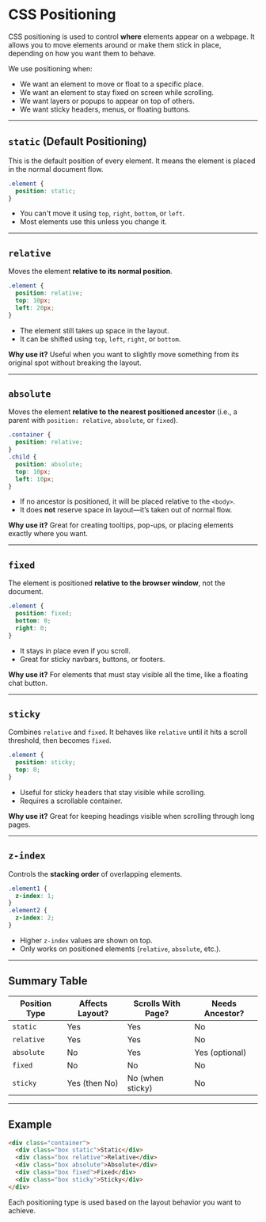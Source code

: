 # CSS Positioning

CSS positioning is used to control **where** elements appear on a webpage. It allows you to move elements around or make them stick in place, depending on how you want them to behave.

We use positioning when:

* We want an element to move or float to a specific place.
* We want an element to stay fixed on screen while scrolling.
* We want layers or popups to appear on top of others.
* We want sticky headers, menus, or floating buttons.

---

## `static` (Default Positioning)

This is the default position of every element. It means the element is placed in the normal document flow.

```css
.element {
  position: static;
}
```

* You can't move it using `top`, `right`, `bottom`, or `left`.
* Most elements use this unless you change it.

---

## `relative`

Moves the element **relative to its normal position**.

```css
.element {
  position: relative;
  top: 10px;
  left: 20px;
}
```

* The element still takes up space in the layout.
* It can be shifted using `top`, `left`, `right`, or `bottom`.

**Why use it?**
Useful when you want to slightly move something from its original spot without breaking the layout.

---

## `absolute`

Moves the element **relative to the nearest positioned ancestor** (i.e., a parent with `position: relative`, `absolute`, or `fixed`).

```css
.container {
  position: relative;
}
.child {
  position: absolute;
  top: 10px;
  left: 10px;
}
```

* If no ancestor is positioned, it will be placed relative to the `<body>`.
* It does **not** reserve space in layout—it’s taken out of normal flow.

**Why use it?**
Great for creating tooltips, pop-ups, or placing elements exactly where you want.

---

## `fixed`

The element is positioned **relative to the browser window**, not the document.

```css
.element {
  position: fixed;
  bottom: 0;
  right: 0;
}
```

* It stays in place even if you scroll.
* Great for sticky navbars, buttons, or footers.

**Why use it?**
For elements that must stay visible all the time, like a floating chat button.

---

## `sticky`

Combines `relative` and `fixed`. It behaves like `relative` until it hits a scroll threshold, then becomes `fixed`.

```css
.element {
  position: sticky;
  top: 0;
}
```

* Useful for sticky headers that stay visible while scrolling.
* Requires a scrollable container.

**Why use it?**
Great for keeping headings visible when scrolling through long pages.

---

## `z-index`

Controls the **stacking order** of overlapping elements.

```css
.element1 {
  z-index: 1;
}
.element2 {
  z-index: 2;
}
```

* Higher `z-index` values are shown on top.
* Only works on positioned elements (`relative`, `absolute`, etc.).

---

## Summary Table

| Position Type | Affects Layout? | Scrolls With Page? | Needs Ancestor? |
| ------------- | --------------- | ------------------ | --------------- |
| `static`      | Yes             | Yes                | No              |
| `relative`    | Yes             | Yes                | No              |
| `absolute`    | No              | Yes                | Yes (optional)  |
| `fixed`       | No              | No                 | No              |
| `sticky`      | Yes (then No)   | No (when sticky)   | No              |

---

## Example

```html
<div class="container">
  <div class="box static">Static</div>
  <div class="box relative">Relative</div>
  <div class="box absolute">Absolute</div>
  <div class="box fixed">Fixed</div>
  <div class="box sticky">Sticky</div>
</div>
```

Each positioning type is used based on the layout behavior you want to achieve.
